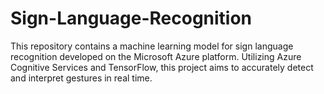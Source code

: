 # Sign-Language-Recognition
This repository contains a machine learning model for sign language recognition developed on the Microsoft Azure platform. Utilizing Azure Cognitive Services and TensorFlow, this project aims to accurately detect and interpret gestures in real time.
